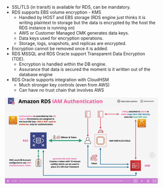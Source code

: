 * SSL/TLS (in transit) is available for RDS, can be mandatory.
* RDS supports EBS volume encryption - KMS
  * Handled by HOST and EBS storage (RDS engine just thinks it is writing plaintext to storage but the data is encrypted by the host the RDS instance is running on)
  * AWS or Customer Managed CMK generates data keys.
  * Data keys used for encryption operations.
  * Storage, logs, snapshots, and replicas are encrypted.
* Encryption cannot be removed once it is added.
* RDS MSSQL and RDS Oracle support Transparent Data Encryption (TDE).
  * Encryption is handled within the DB engine.
  * Assurance that data is secured the moment is it written out of the database engine
* RDS Oracle supports integration with CloudHSM
  * Much stronger key controls (even from AWS)
  * Can have no trust chain that involves AWS

![RDS IAM Auth](../Images/RDS-IAM-Authentication.png)
